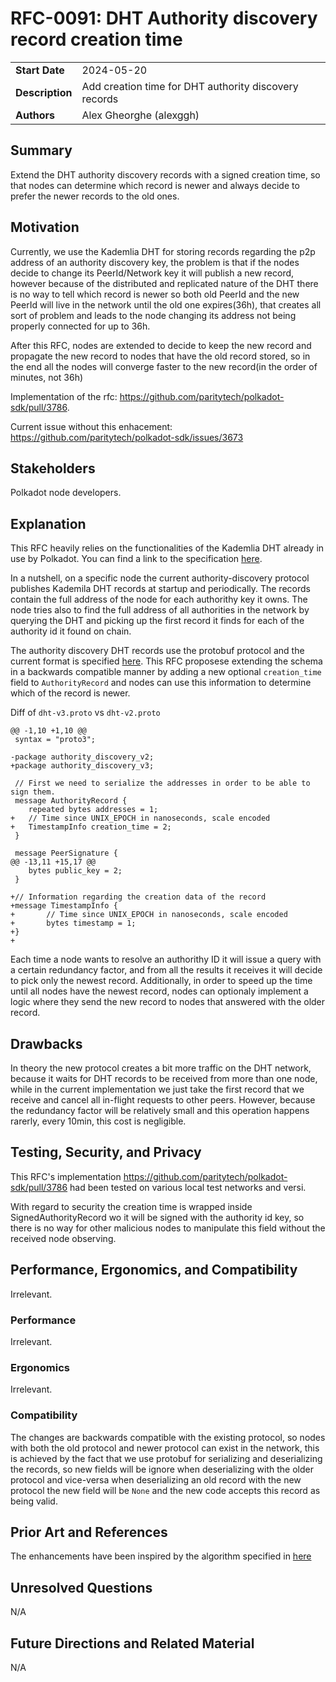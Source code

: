 # RFC-0091: DHT Authority discovery record creation time

|                 |                                                                                             |
| --------------- | ------------------------------------------------------------------------------------------- |
| **Start Date**  | 2024-05-20                                                                                  |
| **Description** | Add creation time for DHT authority discovery records                                       |
| **Authors**     | Alex Gheorghe (alexggh)                                                                     |

## Summary

Extend the DHT authority discovery records with a signed creation time, so that nodes can determine which record is newer and always decide to prefer the newer records to the old ones.

## Motivation

Currently, we use the Kademlia DHT for storing records regarding the p2p address of an authority discovery key, the problem is that if the nodes decide to change its PeerId/Network key it will publish a new record, however because of the distributed and replicated nature of the DHT there is no way to tell which record is newer so both old PeerId and the new PeerId will live in the network until the old one expires(36h), that creates all sort of problem and leads to the node changing its address not being properly connected for up to 36h. 

After this RFC, nodes are extended to decide to keep the new record and propagate the new record to nodes that have the old record stored, so in the end all the nodes will converge faster to the new record(in the order of minutes, not 36h)

Implementation of the rfc: https://github.com/paritytech/polkadot-sdk/pull/3786.

Current issue without this enhacement: https://github.com/paritytech/polkadot-sdk/issues/3673 

## Stakeholders

Polkadot node developers.

## Explanation

This RFC heavily relies on the functionalities of the Kademlia DHT already in use by Polkadot.
You can find a link to the specification [here](https://github.com/libp2p/specs/tree/master/kad-dht).

In a nutshell, on a specific node the current authority-discovery protocol publishes Kademila DHT records at startup and periodically. The records contain the full address of the node for each authorithy key it owns. The node tries also to find the full address of all authorities in the network by querying the DHT and picking up the first record it finds for each of the authority id it found on chain.

The authority discovery DHT records use the protobuf protocol and the current format is specified [here](https://github.com/paritytech/polkadot-sdk/blob/313fe0f9a277f27a4228634f0fb15a1c3fa21271/substrate/client/authority-discovery/src/worker/schema/dht-v2.proto#L4). This RFC proposese extending the schema in a backwards compatible manner by adding a new optional `creation_time` field to `AuthorityRecord` and nodes can use this information to determine which of the record is newer.

Diff of `dht-v3.proto` vs `dht-v2.proto`

```
@@ -1,10 +1,10 @@
 syntax = "proto3";

-package authority_discovery_v2;
+package authority_discovery_v3;

 // First we need to serialize the addresses in order to be able to sign them.
 message AuthorityRecord {
 	repeated bytes addresses = 1;
+	// Time since UNIX_EPOCH in nanoseconds, scale encoded
+	TimestampInfo creation_time = 2;
 }

 message PeerSignature {
@@ -13,11 +15,17 @@
 	bytes public_key = 2;
 }

+// Information regarding the creation data of the record
+message TimestampInfo {
+       // Time since UNIX_EPOCH in nanoseconds, scale encoded
+       bytes timestamp = 1;
+}
+
```

Each time a node wants to resolve an authorithy ID it will issue a query with a certain redundancy factor, and from all the results it receives it will decide to pick only the newest record. Additionally,
in order to speed up the time until all nodes have the newest record, nodes can optionaly implement a logic where they send the new record to nodes that answered with the older record.


## Drawbacks

In theory the new protocol creates a bit more traffic on the DHT network, because it waits for DHT records to be received from more than one node, while in the current implementation we just take the first record that we receive and cancel all in-flight requests to other peers. However, because the redundancy factor will be relatively small and this operation happens rarerly, every 10min, this cost is negligible.

## Testing, Security, and Privacy


This RFC's implementation https://github.com/paritytech/polkadot-sdk/pull/3786 had been tested on various local test networks and versi.

With regard to security the creation time is wrapped inside SignedAuthorityRecord wo it will be signed with the authority id key, so there is no way for other malicious nodes to manipulate this field without the received node observing.

## Performance, Ergonomics, and Compatibility

Irrelevant.

### Performance

Irrelevant.

### Ergonomics

Irrelevant.

### Compatibility

The changes are backwards compatible with the existing protocol, so nodes with both the old protocol and newer protocol can exist in the network, this is achieved by the fact that we use protobuf for serializing and deserializing the records, so new fields will be ignore when deserializing with the older protocol and vice-versa when deserializing an old record with the new protocol the new field will be `None` and the new code accepts this record as being valid.

## Prior Art and References

The enhancements have been inspired by the algorithm specified in [here](https://github.com/libp2p/specs/blob/master/kad-dht/README.md#value-retrieval)

## Unresolved Questions

N/A

## Future Directions and Related Material

N/A